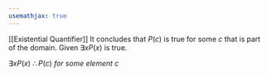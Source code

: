 ```yaml
---
usemathjax: true
---
```


[[Existential Quantifier]]
It concludes that $P(c)$ is true for some $c$ that is part of the domain. Given $\exists xP(x)$ is true.

$\exists xP(x)$
$\therefore P(c)\ for\ some\ element\ c$